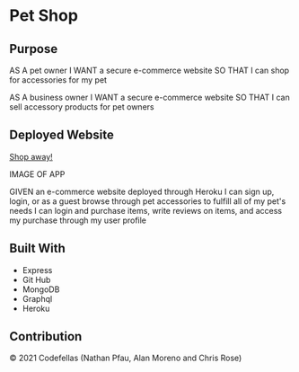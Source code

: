 # Pet Shop

## Purpose
AS A pet owner
I WANT a secure e-commerce website 
SO THAT I can shop for accessories for my pet

AS A business owner
I WANT a secure e-commerce website
SO THAT I can sell accessory products for pet owners

## Deployed Website
[Shop away!](https://codefellas-pet-shop.herokuapp.com/)

IMAGE OF APP

GIVEN an e-commerce website deployed through Heroku
I can sign up, login, or as a guest
browse through pet accessories to fulfill all of my pet's needs
I can login and purchase items, write reviews on items, and access my purchase through my user profile

## Built With
* Express
* Git Hub
* MongoDB
* Graphql
* Heroku

## Contribution 
© 2021 Codefellas (Nathan Pfau, Alan Moreno and Chris Rose)
